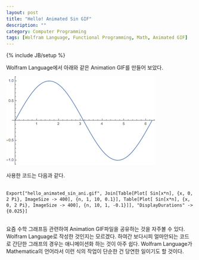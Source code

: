 ```yaml
---
layout: post
title: "Hello! Animated Sin GIF"
description: ""
category: Computer Programming
tags: [Wolfram Language, Functional Programming, Math, Animated GIF]
---
```

{% include JB/setup %}

Wolfram Language에서 아래와 같은 Animation GIF를 만들어 보았다.

![Animated Sin Graph](https://github.com/ghjang/ghjang.github.com/blob/master/_posts/hello_animated_sin_ani.gif?raw=true "Animated Sin Graph")

사용한 코드는 다음과 같다.

<pre>
<code>
Export["hello_animated_sin_ani.gif", Join[Table[Plot[ Sin[x*n], {x, 0, 2 Pi}, ImageSize -> 400], {n, 1, 10, 0.1}], Table[Plot[ Sin[x*n], {x, 0, 2 Pi}, ImageSize -> 400], {n, 10, 1, -0.1}]], "DisplayDurations" -> {0.025}]
</code>
</pre>

요즘 수학 그래프등 관련하여 Animation GIF파일을 공유하는 것을 자주볼 수 있다. Wolfram Language로 작성한 것인지는 모르겠다. 하여간 보다시피 얼마안되는 코드로 간단한 그래프의 경우는 애니메이션화 하는 것이 아주 쉽다. Wolfram Language가 Mathematica의 언어라서 이런 식의 작업이 단순한 건 당연한 일이기도 할 것이다.
